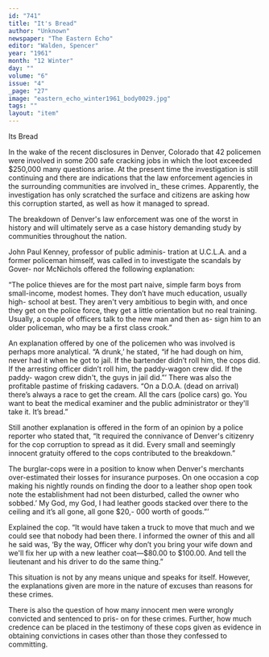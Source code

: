 ```yaml
---
id: "741"
title: "It's Bread"
author: "Unknown"
newspaper: "The Eastern Echo"
editor: "Walden, Spencer"
year: "1961"
month: "12 Winter"
day: ""
volume: "6"
issue: "4"
_page: "27"
image: "eastern_echo_winter1961_body0029.jpg"
tags: ""
layout: "item"
---
```

Its Bread

In the wake of the recent disclosures in Denver,
Colorado that 42 policemen were involved in some
200 safe cracking jobs in which the loot exceeded
$250,000 many questions arise. At the present time
the investigation is still continuing and there are
indications that the law enforcement agencies in the
surrounding communities are involved in_ these
crimes. Apparently, the investigation has only
scratched the surface and citizens are asking how
this corruption started, as well as how it managed
to spread.

The breakdown of Denver's law enforcement was
one of the worst in history and will ultimately serve
as a case history demanding study by communities
throughout the nation.

John Paul Kenney, professor of public adminis-
tration at U.C.L.A. and a former policeman himself,
was called in to investigate the scandals by Gover-
nor McNichols offered the following explanation:

“The police thieves are for the most part naive,
simple farm boys from small-income, modest homes.
They don’t have much education, usually high-
school at best. They aren't very ambitious to begin
with, and once they get on the police force, they get
a little orientation but no real training. Usually, a
couple of officers talk to the new man and then as-
sign him to an older policeman, who may be a first
class crook.”

An explanation offered by one of the policemen
who was involved is perhaps more analytical. “A
drunk,’ he stated, “if he had dough on him, never
had it when he got to jail. If the bartender didn’t
roll him, the cops did. If the arresting officer didn’t
roll him, the paddy-wagon crew did. If the paddy-
wagon crew didn't, the guys in jail did.”’ There was
also the profitable pastime of frisking cadavers. “On
a D.O.A. (dead on arrival) there’s always a race to
get the cream. All the cars (police cars) go. You
want to beat the medical examiner and the public
administrator or they'll take it. It’s bread.”

Still another explanation is offered in the form of
an opinion by a police reporter who stated that, “lt
required the connivance of Denver's citizenry for
the cop corruption to spread as it did. Every small
and seemingly innocent gratuity offered to the cops
contributed to the breakdown.”

The burglar-cops were in a position to know when
Denver's merchants over-estimated their losses for
insurance purposes. On one occasion a cop making
his nightly rounds on finding the door to a leather
shop open took note the establishment had not
been disturbed, called the owner who sobbed.’ My
God, my God, I had leather goods stacked over
there to the ceiling and it’s all gone, all gone $20,-
000 worth of goods.”’

Explained the cop. “It would have taken a truck
to move that much and we could see that nobody
had been there. I informed the owner of this and
all he said was, ‘By the way, Officer why don’t you
bring your wife down and we'll fix her up with a new
leather coat—$80.00 to $100.00. And tell the
lieutenant and his driver to do the same thing.”

This situation is not by any means unique and
speaks for itself. However, the explanations given
are more in the nature of excuses than reasons for
these crimes.

There is also the question of how many innocent
men were wrongly convicted and sentenced to pris-
on for these crimes. Further, how much credence
can be placed in the testimony of these cops given
as evidence in obtaining convictions in cases other
than those they confessed to committing.
